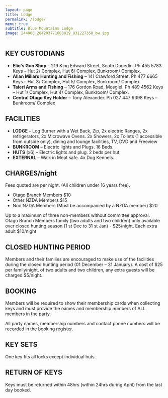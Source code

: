 ```yaml
---
layout: page
title: Lodge
permalink: /lodge/
menu: true
subtitle: Blue Mountains Lodge
image: 244008_284203771688819_831227358_bw.jpg
---
```


## KEY CUSTODIANS
* **Elio's Gun Shop** – 219 King Edward Street, South Dunedin. Ph 455 5783 
Keys – Hut 2/ Complex, Hut 6/ Complex, Bunkroom/ Complex. 
* **Allan Millars Hunting and Fishing** – 141 Crawford Street. Ph 477 6665 
Keys – Hut 3/ Complex, Hut 5/ Complex, Bunkroom/ Complex. 
* **Taieri Arms and Fishing** – 176 Gordon Road, Mosgiel. Ph 489 4562 
Keys – Hut 1/ Complex, Hut 4/ Complex, Bunkroom/ Complex. 
* **Central Otago Key Holder** – Tony Alexander. Ph 027 447 9398 
Keys – Bunkroom/ Complex 

## FACILITIES
* **LODGE** – Log Burner with a Wet Back, Zip, 2x electric Ranges, 2x refrigerators, 2x Microwave Ovens. 2x Showers, 2x Toilets (1 accessible from outside only), dining and lounge facilities, TV, DVD and Freeview 
* **BUNKROOM** – Electric lights and Plugs. 16 Beds. 
* **HUTS** (x6) – Electric lights and plug. 2 beds per hut. 
* **EXTERNAL** – Walk in Meat safe. 4x Dog Kennels. 

## CHARGES/night
Fees quoted are per night. (All children under 16 years free).

* Otago Branch Members $10
* Other NZDA Members $15 
* Non NZDA Members
(Must be accompanied by a NZDA member) $20

Up to a maximum of three non-members without committee approval. Otago Branch Members family (two adults and two children) only available over closed hunting season (1 st Dec to 31 st Jan) - $25/night. Each extra adult $10/night 

## CLOSED HUNTING PERIOD
Members and their families are encouraged to make use of the facilities during the closed hunting period (01 December – 31 January). A cost of $25 per family/night, of two adults and two children, any extra guests will be charged $5/night. 

## BOOKING
Members will be required to show their membership cards when collecting keys and must provide the names and membership numbers of ALL members in the party. 

All party names, membership numbers and contact phone numbers will be recorded in the booking register. 

## KEY SETS
One key fits all locks except individual huts. 

## RETURN OF KEYS
Keys must be returned within 48hrs (within 24hrs during April) from the last day booked.